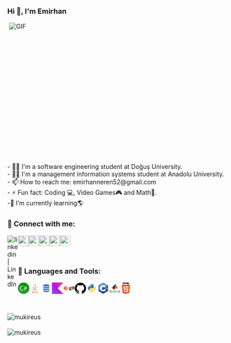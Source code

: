 ### Hi 👋, I'm Emirhan

<img align="right" alt="GIF" src="https://github.com/abhisheknaiidu/abhisheknaiidu/blob/master/code.gif?raw=true" width="500" height="320" />
- 👨‍🎓 I'm a software engineering student at Doğuş University.
<br>
- 👨‍🎓 I'm a management information systems student at Anadolu University.
<br>
- 📫 How to reach me: emirhanneren52@gmail.com
<br>
- ⚡ Fun fact: Coding 💻, Video Games🎮 and Math📖.
<br>
-🌱 I’m currently learning🌎
<br>

### 📩 Connect with me:

[<img align="left" alt="linkedin | LinkedIn" width="24px" src="https://raw.githubusercontent.com/peterthehan/peterthehan/master/assets/linkedin.svg" />][linkedin]
[<img align="left" height="24" width="24" src="https://cdn.jsdelivr.net/npm/simple-icons@v4/icons/instagram.svg" />][instagram]
[<img align="left" height="24" width="24" src="https://cdn.jsdelivr.net/npm/simple-icons@v4/icons/gmail.svg" />][gmail]
[<img align="left" height="24" width="24" src="https://cdn.jsdelivr.net/npm/simple-icons@v4/icons/discord.svg" />][discord]
[<img align="left" height="24" width="24" src="https://cdn.jsdelivr.net/npm/simple-icons@v4/icons/twitter.svg" />][twitter]
[<img align="left" height="24" width="24" src="https://cdn.jsdelivr.net/npm/simple-icons@v4/icons/spotify.svg" />][spotify]

<br />

[instagram]: https://www.instagram.com/emirhanerenn/
[linkedin]: https://www.linkedin.com/in/emirhaneren/
[gmail]: mailto:emirhanneren52@gmail.com
[discord]: emirhaneren#3559
[twitter]: https://twitter.com/emirhanneren
[spotify]: https://open.spotify.com/user/emirhanneren52?si=3f26ffea1f0a4da1
<br />

### 🔧 Languages and Tools:

[<img align="left" width="26px" src="https://raw.githubusercontent.com/github/explore/80688e429a7d4ef2fca1e82350fe8e3517d3494d/topics/csharp/csharp.png" />][csharp]
[<img align="left" width="26px" src="https://raw.githubusercontent.com/github/explore/80688e429a7d4ef2fca1e82350fe8e3517d3494d/topics/java/java.png" />][java]
[<img align="left" width="26px" src="https://raw.githubusercontent.com/github/explore/80688e429a7d4ef2fca1e82350fe8e3517d3494d/topics/sql/sql.png" />][sql]
[<img align="left" width="26px" src="https://raw.githubusercontent.com/github/explore/80688e429a7d4ef2fca1e82350fe8e3517d3494d/topics/kotlin/kotlin.png" />][android]
[<img align="left" width="26px" src="https://raw.githubusercontent.com/github/explore/80688e429a7d4ef2fca1e82350fe8e3517d3494d/topics/git/git.png" />][git]
[<img align="left" width="26px" src="https://raw.githubusercontent.com/github/explore/78df643247d429f6cc873026c0622819ad797942/topics/github/github.png" />][github]
[<img align="left" width="26px" src="https://raw.githubusercontent.com/github/explore/cebd63002168a05a6a642f309227eefeccd92950/topics/python/python.png" />][python]
[<img align="left" width="26px" src="https://raw.githubusercontent.com/github/explore/80688e429a7d4ef2fca1e82350fe8e3517d3494d/topics/cpp/cpp.png" />][cpp]
[<img align="left" width="26px" src="https://raw.githubusercontent.com/github/explore/80688e429a7d4ef2fca1e82350fe8e3517d3494d/topics/matlab/matlab.png" />][matlab]
[<img align="left" width="26px" src="https://raw.githubusercontent.com/github/explore/80688e429a7d4ef2fca1e82350fe8e3517d3494d/topics/html/html.png" />][html]

<br />

[git]: https://git-scm.com/
[android]: https://www.android.com/
[github]: https://github.com/IbrahimTalha0
[python]: https://www.python.org/
[cpp]: https://www.w3schools.com/CPP/default.asp
[java]: https://www.java.com/tr/
[matlab]: https://www.mathworks.com/products/matlab.html
[csharp]: https://www.w3schools.com/cs/index.php
[sql]: https://www.microsoft.com/tr-tr/sql-server/sql-server-2019
[html]: https://www.w3schools.com/html/

<br />
<br>
<br>
<img height="180em" align="center" src="https://github-readme-stats.vercel.app/api?username=emirhaneren&show_icons=true&locale=en&theme=algolia&include_all_commits=true&count_private=true" alt="mukireus"/>
<br>
<br>
  <img height="180em" align="center" src="https://github-readme-stats.vercel.app/api/top-langs?username=emirhaneren&show_icons=true&locale=en&layout=compact&langs_count=8&theme=algolia" alt="mukireus"/>
<br />

